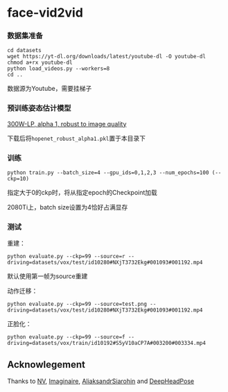 # face-vid2vid

### 数据集准备

```shell
cd datasets
wget https://yt-dl.org/downloads/latest/youtube-dl -O youtube-dl
chmod a+rx youtube-dl
python load_videos.py --workers=8
cd ..
```

数据源为Youtube，需要挂梯子

### 预训练姿态估计模型

[300W-LP, alpha 1, robust to image quality](https://drive.google.com/open?id=1m25PrSE7g9D2q2XJVMR6IA7RaCvWSzCR)

下载后将`hopenet_robust_alpha1.pkl`置于本目录下

### 训练

```shell
python train.py --batch_size=4 --gpu_ids=0,1,2,3 --num_epochs=100 (--ckp=10)
```

指定大于0的ckp时，将从指定epoch的Checkpoint加载

2080Ti上，batch size设置为4恰好占满显存

### 测试

重建：

```shell
python evaluate.py --ckp=99 --source=r --driving=datasets/vox/test/id10280#NXjT3732Ekg#001093#001192.mp4
```

默认使用第一帧为source重建

动作迁移：

```shell
python evaluate.py --ckp=99 --source=test.png --driving=datasets/vox/test/id10280#NXjT3732Ekg#001093#001192.mp4
```

正脸化：

```shell
python evaluate.py --ckp=99 --source=f --driving=datasets/vox/train/id10192#S5yV10aCP7A#003200#003334.mp4
```

## Acknowlegement
Thanks to [NV](https://github.com/NVlabs/face-vid2vid), [Imaginaire](https://github.com/NVlabs/imaginaire), [AliaksandrSiarohin](https://github.com/AliaksandrSiarohin/first-order-model) and [DeepHeadPose](https://github.com/DriverDistraction/DeepHeadPose)
